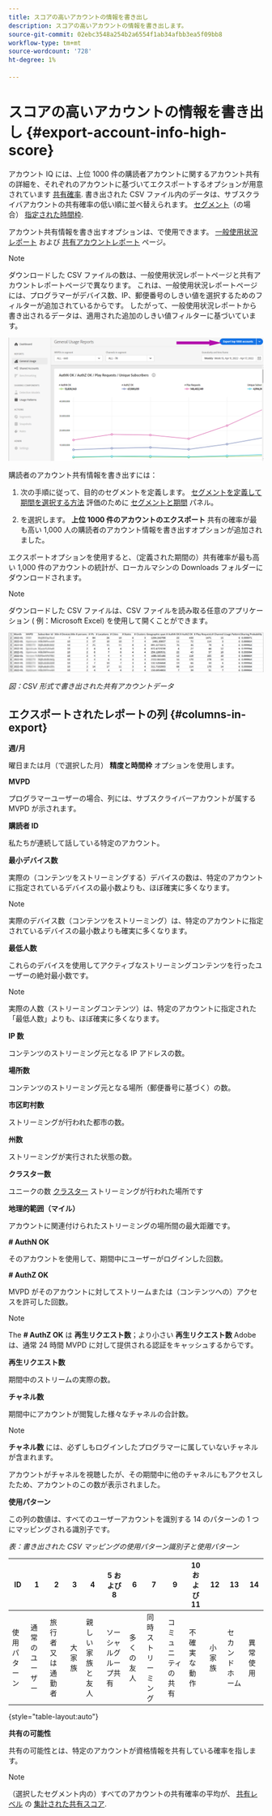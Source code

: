 ```yaml
---
title: スコアの高いアカウントの情報を書き出し
description: スコアの高いアカウントの情報を書き出します。
source-git-commit: 02ebc3548a254b2a6554f1ab34afbb3ea5f09bb8
workflow-type: tm+mt
source-wordcount: '728'
ht-degree: 1%

---
```


# スコアの高いアカウントの情報を書き出し {#export-account-info-high-score}

アカウント IQ には、上位 1000 件の購読者アカウントに関するアカウント共有の詳細を、それぞれのアカウントに基づいてエクスポートするオプションが用意されています [共有確率](/help/AccountIQ/product-concepts.md#account-sharing-probability-def). 書き出された CSV ファイル内のデータは、サブスクライバアカウントの共有確率の低い順に並べ替えられます。 [セグメント](/help/AccountIQ/product-concepts.md#segment-def)（の場合） [指定された時間枠](/help/AccountIQ/product-concepts.md#time-frame-def).

アカウント共有情報を書き出すオプションは、で使用できます。 [一般使用状況レポート](/help/AccountIQ/general-usage-reports.md) および [共有アカウントレポート](/help/AccountIQ/shared-acc-reports.md) ページ。

>[!NOTE]
>
>ダウンロードした CSV ファイルの数は、一般使用状況レポートページと共有アカウントレポートページで異なります。 これは、一般使用状況レポートページには、プログラマーがデバイス数、IP、郵便番号のしきい値を選択するためのフィルターが追加されているからです。 したがって、一般使用状況レポートから書き出されるデータは、適用された追加のしきい値フィルターに基づいています。

![「一般的な使用方法」の「エクスポート」オプション](assets/export.png)

購読者のアカウント共有情報を書き出すには：

1. 次の手順に従って、目的のセグメントを定義します。 [セグメントを定義して期間を選択する方法](/help/AccountIQ/howto-select-segment-timeframe.md) 評価のために [セグメントと期間](/help/AccountIQ/segments-timeframe.md) パネル。

1. を選択します。 **上位 1000 件のアカウントのエクスポート** 共有の確率が最も高い 1,000 人の購読者のアカウント情報を書き出すオプションが追加されました。

エクスポートオプションを使用すると、（定義された期間の）共有確率が最も高い 1,000 件のアカウントの統計が、ローカルマシンの Downloads フォルダーにダウンロードされます。

>[!NOTE]
>
>ダウンロードした CSV ファイルは、CSV ファイルを読み取る任意のアプリケーション ( 例：Microsoft Excel) を使用して開くことができます。

![csv 形式で書き出したデータ](assets/exported-csv.png)

*図：CSV 形式で書き出された共有アカウントデータ*

## エクスポートされたレポートの列 {#columns-in-export}

**週/月**

曜日または月（で選択した月） **精度と時間枠** オプションを使用します。

**MVPD**

プログラマーユーザーの場合、列には、サブスクライバーアカウントが属する MVPD が示されます。

**購読者 ID**

私たちが連続して話している特定のアカウント。

**最小デバイス数**

実際の（コンテンツをストリーミングする）デバイスの数は、特定のアカウントに指定されているデバイスの最小数よりも、ほぼ確実に多くなります。

>[!NOTE]
>
>実際のデバイス数（コンテンツをストリーミング）は、特定のアカウントに指定されているデバイスの最小数よりも確実に多くなります。

**最低人数**

これらのデバイスを使用してアクティブなストリーミングコンテンツを行ったユーザーの絶対最小数です。

>[!NOTE]
>
>実際の人数（ストリーミングコンテンツ）は、特定のアカウントに指定された「最低人数」よりも、ほぼ確実に多くなります。

**IP 数**

コンテンツのストリーミング元となる IP アドレスの数。

**場所数**

コンテンツのストリーミング元となる場所（郵便番号に基づく）の数。

**市区町村数**

ストリーミングが行われた都市の数。

**州数**

ストリーミングが実行された状態の数。

**クラスター数**

ユニークの数 [クラスター](/help/AccountIQ/product-concepts.md#cluster-def) ストリーミングが行われた場所です

**地理的範囲（マイル）**

アカウントに関連付けられたストリーミングの場所間の最大距離です。

**# AuthN OK**

そのアカウントを使用して、期間中にユーザーがログインした回数。

**# AuthZ OK**

MVPD がそのアカウントに対してストリームまたは（コンテンツへの）アクセスを許可した回数。

>[!NOTE]
>
>The **# AuthZ OK** は **再生リクエスト数**；より小さい **再生リクエスト数** Adobeは、通常 24 時間 MVPD に対して提供される認証をキャッシュするからです。

**再生リクエスト数**

期間中のストリームの実際の数。

**チャネル数**

期間中にアカウントが閲覧した様々なチャネルの合計数。

>[!NOTE]
>
>**チャネル数** には、必ずしもログインしたプログラマーに属していないチャネルが含まれます。
>
>アカウントがチャネルを視聴したが、その期間中に他のチャネルにもアクセスしたため、アカウントのこの数が表示されました。

**使用パターン**

この列の数値は、すべてのユーザーアカウントを識別する 14 のパターンの 1 つにマッピングされる識別子です。

*表：書き出された CSV マッピングの使用パターン識別子と使用パターン*

| ID | 1 | 2 | 3 | 4 | 5 および 8 | 6 | 7 | 9 | 10 および 11 | 12 | 13 | 14 |
|---|---|---|---|---|---|---|---|---|---|---|---|---|
| 使用パターン | 通常のユーザー | 旅行者又は通勤者 | 大家族 | 親しい家族と友人 | ソーシャルグループ共有 | 多くの友人 | 同時ストリーミング | コミュニティの共有 | 不確実な動作 | 小家族 | セカンドホーム | 異常使用 |

{style="table-layout:auto"}

**共有の可能性**

共有の可能性とは、特定のアカウントが資格情報を共有している確率を指します。

>[!NOTE]
>
> （選択したセグメント内の）すべてのアカウントの共有確率の平均が、 [共有レベル](/help/AccountIQ/dashboard.md#sharing-level) の [集計された共有スコア](/help/AccountIQ/dashboard.md#aggregated-sharing).
